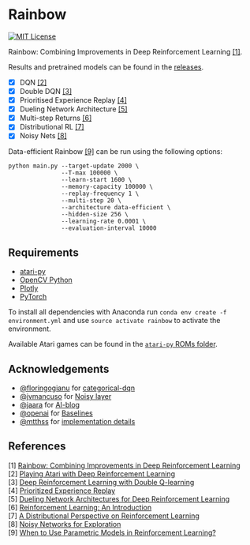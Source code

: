 Rainbow
=======
[![MIT License](https://img.shields.io/badge/license-MIT-blue.svg)](LICENSE.md)

Rainbow: Combining Improvements in Deep Reinforcement Learning [[1]](#references).

Results and pretrained models can be found in the [releases](https://github.com/Kaixhin/Rainbow/releases).

- [x] DQN [[2]](#references)
- [x] Double DQN [[3]](#references)
- [x] Prioritised Experience Replay [[4]](#references)
- [x] Dueling Network Architecture [[5]](#references)
- [x] Multi-step Returns [[6]](#references)
- [x] Distributional RL [[7]](#references)
- [x] Noisy Nets [[8]](#references)

Data-efficient Rainbow [[9]](#references) can be run using the following options:

```
python main.py --target-update 2000 \
               --T-max 100000 \
               --learn-start 1600 \
               --memory-capacity 100000 \
               --replay-frequency 1 \
               --multi-step 20 \
               --architecture data-efficient \
               --hidden-size 256 \
               --learning-rate 0.0001 \
               --evaluation-interval 10000
```

Requirements
------------

- [atari-py](https://github.com/openai/atari-py)
- [OpenCV Python](https://pypi.python.org/pypi/opencv-python)
- [Plotly](https://plot.ly/)
- [PyTorch](http://pytorch.org/)

To install all dependencies with Anaconda run `conda env create -f environment.yml` and use `source activate rainbow` to activate the environment.

Available Atari games can be found in the [`atari-py` ROMs folder](https://github.com/openai/atari-py/tree/master/atari_py/atari_roms).

Acknowledgements
----------------

- [@floringogianu](https://github.com/floringogianu) for [categorical-dqn](https://github.com/floringogianu/categorical-dqn)
- [@jvmancuso](https://github.com/jvmancuso) for [Noisy layer](https://github.com/pytorch/pytorch/pull/2103)
- [@jaara](https://github.com/jaara) for [AI-blog](https://github.com/jaara/AI-blog)
- [@openai](https://github.com/openai) for [Baselines](https://github.com/openai/baselines)
- [@mtthss](https://github.com/mtthss) for [implementation details](https://github.com/Kaixhin/Rainbow/wiki/Matteo's-Notes)

References
----------

[1] [Rainbow: Combining Improvements in Deep Reinforcement Learning](https://arxiv.org/abs/1710.02298)  
[2] [Playing Atari with Deep Reinforcement Learning](http://arxiv.org/abs/1312.5602)  
[3] [Deep Reinforcement Learning with Double Q-learning](http://arxiv.org/abs/1509.06461)  
[4] [Prioritized Experience Replay](http://arxiv.org/abs/1511.05952)  
[5] [Dueling Network Architectures for Deep Reinforcement Learning](http://arxiv.org/abs/1511.06581)  
[6] [Reinforcement Learning: An Introduction](http://www.incompleteideas.net/sutton/book/ebook/the-book.html)  
[7] [A Distributional Perspective on Reinforcement Learning](https://arxiv.org/abs/1707.06887)  
[8] [Noisy Networks for Exploration](https://arxiv.org/abs/1706.10295)  
[9] [When to Use Parametric Models in Reinforcement Learning?](https://arxiv.org/abs/1906.05243)  
